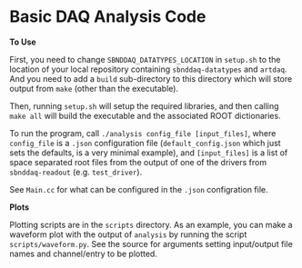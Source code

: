 # Basic DAQ Analysis Code #

**To Use**

First, you need to change `SBNDDAQ_DATATYPES_LOCATION` in `setup.sh` to
the location of your local repository containing `sbnddaq-datatypes` and
`artdaq`. And you need to add a `build` sub-directory to this directory
which will store output from `make` (other than the executable).

Then, running `setup.sh` will setup the required libraries, and then calling
`make all` will build the executable and the associated ROOT
dictionaries. 

To run the program, call `./analysis config_file [input_files]`, where
`config_file` is a `.json` configuration file (`default_config.json`
which just sets the defaults, is a very minimal example), and
`[input_files]` is a list of space separated root files from the output
of one of the drivers from `sbnddaq-readout` (e.g. `test_driver`). 

See `Main.cc` for what can be configured in the `.json` configration
file.

**Plots**

Plotting scripts are in the `scripts` directory. As an example, 
you can make a waveform plot with the output of `analysis` by running
the script `scripts/waveform.py`. See the source for arguments setting
input/output file names and channel/entry to be plotted.

